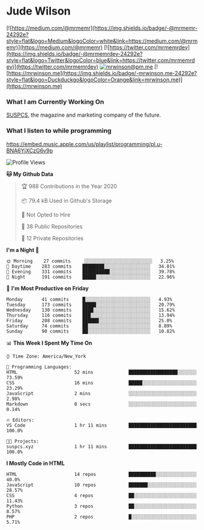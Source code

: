 # Jude Wilson
[![https://medium.com/@mrmemr](https://img.shields.io/badge/-@mrmemr-24292e?style=flat&logo=Medium&logoColor=white&link=https://medium.com/@mrmemr)](https://medium.com/@mrmemr)
[![https://twitter.com/mrmemrdev](https://img.shields.io/badge/-@mrmemrdev-24292e?style=flat&logo=Twitter&logoColor=blue&link=https://twitter.com/mrmemrdev)](https://twitter.com/mrmemrdev)
[![mrwinson@pm.me](https://img.shields.io/badge/-mrwinson@pm.me-24292e?style=flat&logo=ProtonMail&logoColor=Grey&link=mailto:mrwinson@pm.me)](mailto:mrwinson@pm.me)
[![https://mrwinson.me](https://img.shields.io/badge/-mrwinson.me-24292e?style=flat&logo=Duckduckgo&logoColor=Orange&link=mrwinson.me)](https://mrwinson.me) 

### What I am Currently Working On
[SUSPCS](https://suspcs.xyz), the magazine and marketing company of the future.

### What I listen to while programming
https://embed.music.apple.com/us/playlist/programming/pl.u-BNA6YjXCzG6v9p

<!--START_SECTION:waka-->
![Profile Views](http://img.shields.io/badge/Profile%20Views-2-blue)

**🐱 My Github Data** 

> 🏆 988 Contributions in the Year 2020
 > 
> 📦 79.4 kB Used in Github's Storage 
 > 
> 🚫 Not Opted to Hire
 > 
> 📜 38 Public Repositories
 > 
> 🔑 12 Private Repositories 

**I'm a Night 🦉** 

```text
🌞 Morning    27 commits     ░░░░░░░░░░░░░░░░░░░░░░░░░   3.25% 
🌆 Daytime    283 commits    ████████░░░░░░░░░░░░░░░░░   34.01% 
🌃 Evening    331 commits    ██████████░░░░░░░░░░░░░░░   39.78% 
🌙 Night      191 commits    █████░░░░░░░░░░░░░░░░░░░░   22.96%

```
📅 **I'm Most Productive on Friday** 

```text
Monday       41 commits     █░░░░░░░░░░░░░░░░░░░░░░░░   4.93% 
Tuesday      173 commits    █████░░░░░░░░░░░░░░░░░░░░   20.79% 
Wednesday    130 commits    ████░░░░░░░░░░░░░░░░░░░░░   15.62% 
Thursday     116 commits    ███░░░░░░░░░░░░░░░░░░░░░░   13.94% 
Friday       208 commits    ██████░░░░░░░░░░░░░░░░░░░   25.0% 
Saturday     74 commits     ██░░░░░░░░░░░░░░░░░░░░░░░   8.89% 
Sunday       90 commits     ██░░░░░░░░░░░░░░░░░░░░░░░   10.82%

```


📊 **This Week I Spent My Time On** 

```text
⌚︎ Time Zone: America/New_York

💬 Programming Languages: 
HTML                     52 mins             ██████████████████░░░░░░░   73.59% 
CSS                      16 mins             █████░░░░░░░░░░░░░░░░░░░░   23.29% 
JavaScript               2 mins              ░░░░░░░░░░░░░░░░░░░░░░░░░   2.98% 
Markdown                 0 secs              ░░░░░░░░░░░░░░░░░░░░░░░░░   0.14%

🔥 Editors: 
VS Code                  1 hr 11 mins        █████████████████████████   100.0%

🐱‍💻 Projects: 
suspcs.xyz               1 hr 11 mins        █████████████████████████   100.0%

```

**I Mostly Code in HTML** 

```text
HTML                     14 repos            ██████████░░░░░░░░░░░░░░░   40.0% 
JavaScript               10 repos            ███████░░░░░░░░░░░░░░░░░░   28.57% 
CSS                      4 repos             ██░░░░░░░░░░░░░░░░░░░░░░░   11.43% 
Python                   3 repos             ██░░░░░░░░░░░░░░░░░░░░░░░   8.57% 
PHP                      2 repos             █░░░░░░░░░░░░░░░░░░░░░░░░   5.71%

```



<!--END_SECTION:waka-->
